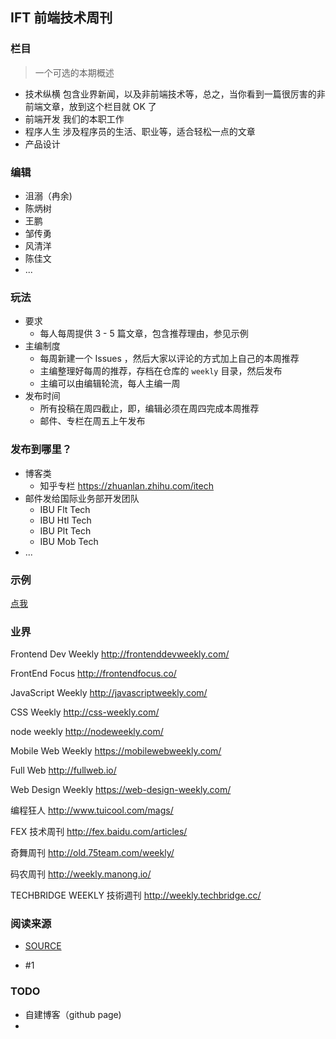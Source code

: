 ## IFT 前端技术周刊

### 栏目

> 一个可选的本期概述

* 技术纵横 包含业界新闻，以及非前端技术等，总之，当你看到一篇很厉害的非前端文章，放到这个栏目就 OK 了
* 前端开发 我们的本职工作
* 程序人生 涉及程序员的生活、职业等，适合轻松一点的文章
* 产品设计

### 编辑

* 沮溺（冉余)
* 陈炳树
* 王鹏
* 邹传勇
* 风清洋
* 陈佳文
* ...

### 玩法

* 要求
  * 每人每周提供 3 - 5 篇文章，包含推荐理由，参见示例
* 主编制度
  * 每周新建一个 Issues ，然后大家以评论的方式加上自己的本周推荐
  * 主编整理好每周的推荐，存档在仓库的 `weekly` 目录，然后发布
  * 主编可以由编辑轮流，每人主编一周
* 发布时间
  * 所有投稿在周四截止，即，编辑必须在周四完成本周推荐
  * 邮件、专栏在周五上午发布

### 发布到哪里？

* 博客类
  * 知乎专栏 https://zhuanlan.zhihu.com/itech
* 邮件发给国际业务部开发团队
  * IBU Flt Tech
  * IBU Htl Tech
  * IBU Plt Tech
  * IBU Mob Tech
* ...

### 示例

[点我](./example.md)

### 业界

Frontend Dev Weekly http://frontenddevweekly.com/

FrontEnd Focus http://frontendfocus.co/

JavaScript Weekly http://javascriptweekly.com/

CSS Weekly http://css-weekly.com/

node weekly http://nodeweekly.com/

Mobile Web Weekly https://mobilewebweekly.com/

Full Web http://fullweb.io/

Web Design Weekly https://web-design-weekly.com/

编程狂人 http://www.tuicool.com/mags/

FEX 技术周刊 http://fex.baidu.com/articles/

奇舞周刊 http://old.75team.com/weekly/

码农周刊 http://weekly.manong.io/

TECHBRIDGE WEEKLY 技術週刊 http://weekly.techbridge.cc/

### 阅读来源

* [SOURCE](./source.md)

* #1

### TODO

* 自建博客（github page)
* ​
